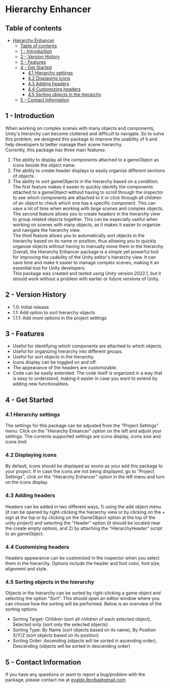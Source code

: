 # Hierarchy Enhancer
## Table of contents
- [Hierarchy Enhancer](#hierarchy-enhancer)
  - [Table of contents](#table-of-contents)
  - [1 - Introduction ](#1---introduction-)
  - [2 - Version History ](#2---version-history-)
  - [3 - Features ](#3---features-)
  - [4 - Get Started ](#4---get-started-)
    - [4.1 Hierarchy settings ](#41-hierarchy-settings-)
    - [4.2 Displaying icons ](#42-displaying-icons-)
    - [4.3 Adding headers ](#43-adding-headers-)
    - [4.4 Customizing headers ](#44-customizing-headers-)
    - [4.5 Sorting objects in the hierarchy ](#45-sorting-objects-in-the-hierarchy-)
  - [5 - Contact Information ](#5---contact-information-)

## 1 - Introduction <a name="introduction"/>
When working on complex scenes with many objects and components, Unity's hierarchy can become cluttered and difficult to navigate. So to solve this problem, we designed this package to improve the usability of it and help developers to better manage their scene hierarchy.  
Currently, this package has three main features:  
1) The ability to display all the components attached to a gameObject as icons beside the object name.  
2) The ability to create header displays to easily organize different sections of objects.  
3) The ability to sort gameObjects in the hierarchy based on a condition.  
The first feature makes it easier to quickly identify the components attached to a gameObject without having to scroll through the inspector to see which components are attached to it or click through all children of an object to check which one has a specific component. This can save a lot of time when working with large scenes and complex objects.  
The second feature allows you to create headers in the hierarchy view to group related objects together. This can be especially useful when working on scenes with many objects, as it makes it easier to organize and navigate the hierarchy view.  
The third feature allows you to automatically sort objects in the hierarchy based on its name or position, thus allowing you to quickly organize objects without having to manually move them in the hierarchy.  
Overall, the Hierarchy Enhancer package is a simple yet powerful tool for improving the usability of the Unity editor's hierarchy view. It can save time and make it easier to manage complex scenes, making it an essential tool for Unity developers.  
This package was created and tested using Unity version 2022.1, but it should work without a problem with earlier or future versions of Unity.

## 2 - Version History <a name="versionHistory"/>
- 1.0: Initial release
- 1.1: Add option to sort hierarchy objects
- 1.1.1: Add more options in the project settings

## 3 - Features <a name="features"/>
- Useful for identifying which components are attached to which objects.
- Useful for organizing hierarchy into different groups.
- Useful for sort objects in the hierarchy.
- Icons display can be toggled on and off.
- The appearance of the headers are customizable.
- Code can be easily extended: The code itself is organized in a way that is easy to understand, making it easier in case you want to extend by adding new functionalities.

## 4 - Get Started <a name="getStarted"/>
### 4.1 Hierarchy settings <a name="hierarchySettings"/>
The settings for this package can be adjusted from the "Project Settings" menu. Click on the "Hierarchy Enhancer" option on the left and adjust your settings. The currents supported settings are icons display, icons size and icons limit.

### 4.2 Displaying icons <a name="displayingIcons"/>
By default, icons should be displayed as soons as your add this package to your project. If in case the icons are not being displayed, go to "Project Settings", click on the "Hierarchy Enhancer" option in the left menu and turn on the icons display.

### 4.3 Adding headers <a name="addingHeaders"/>
Headers can be added in two different ways, 1) using the add object menu (it can be opened by right-clicking the hierarchy view or by clicking on the + sign at the top or by clicking on the GameObject option at the top of the unity project) and selecting the "Header" option (it should be located near the create empty option), and 2) by attaching the "HierarchyHeader" script to an gameObject.

### 4.4 Customizing headers <a name="customizingHeaders"/>
Headers appearance can be customized in the inspector when you select them in the hierarchy. Options include the header and font color, font size, alignment and style.

### 4.5 Sorting objects in the hierarchy <a name="sortingObjectsInTheHierarchy"/>
Objects in the hierarchy can be sorted by right-clicking a game object and selecting the option "Sort". This should open an editor window where you can choose how the sorting will be performed. Below is an overview of the sorting options.  
- Sorting Target: Children (sort all children of each selected object), Selected only (sort only the selected objects)  
- Sorting Type: By Name (sort objects based on its name), By Position X/Y/Z (sort objects based on its position)  
- Sorting Order: Ascending (objects will be sorted in ascending order), Descending (objects will be sorted in descending order)  

## 5 - Contact Information <a name="contactInformation"/>
If you have any questions or want to report a bug/problem with the package, please contact me at evaldo.lborba@gmail.com